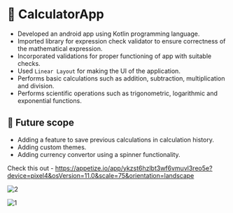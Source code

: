

# :rocket: CalculatorApp 

- Developed an android app using Kotlin programming language.
- Imported library for expression check validator to ensure correctness of the mathematical expression.
- Incorporated validations for proper functioning of app with suitable checks.
- Used `Linear Layout` for making the UI of the application.  
- Performs basic calculations such as addition, subtraction, multiplication and division.
- Performs scientific operations such as trigonometric, logarithmic and exponential functions.

## :rocket: Future scope 
- Adding a feature to save previous calculations in calculation history.
- Adding custom themes.
- Adding currency convertor using a spinner functionality.

Check this out - https://appetize.io/app/ykzst6hzlbt3wf6vmuvl3reo5e?device=pixel4&osVersion=11.0&scale=75&orientation=landscape

![2](https://user-images.githubusercontent.com/76740999/180648489-12199302-13b1-4777-bd8b-bb1ac8a528f2.png)

![1](https://user-images.githubusercontent.com/76740999/180648486-0417d6d3-e82a-4b0b-bab9-0d7e252d3580.png)


